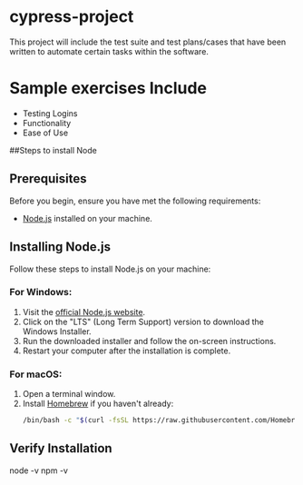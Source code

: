 # cypress-project

This project will include the test suite and test plans/cases that have been written to automate certain tasks within the software. 

# Sample exercises Include

- Testing Logins
- Functionality
- Ease of Use

##Steps to install Node

## Prerequisites

Before you begin, ensure you have met the following requirements:

- [Node.js](https://nodejs.org/) installed on your machine.

## Installing Node.js

Follow these steps to install Node.js on your machine:

### For Windows:

1. Visit the [official Node.js website](https://nodejs.org/).
2. Click on the "LTS" (Long Term Support) version to download the Windows Installer.
3. Run the downloaded installer and follow the on-screen instructions.
4. Restart your computer after the installation is complete.

### For macOS:

1. Open a terminal window.
2. Install [Homebrew](https://brew.sh/) if you haven't already:
   ```sh
   /bin/bash -c "$(curl -fsSL https://raw.githubusercontent.com/Homebrew/install/HEAD/install.sh)"

## Verify Installation
node -v
npm -v

  

